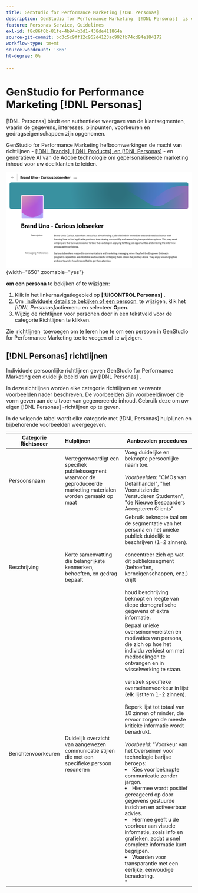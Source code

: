 ```yaml
---
title: GenStudio for Performance Marketing [!DNL Personas]
description: GenStudio for Performance Marketing  [!DNL Personas]  is een ware vertegenwoordiging van uw klantensegmenten, die hun belangen, pijnpunten, voorkeur, en gedragseigenschappen vangen.
feature: Personas Service, Guidelines
exl-id: f8c86f0b-81fe-4b94-b3d1-438de411864a
source-git-commit: bd3c5c9ff12c962d4123ac992fb74cd94e184172
workflow-type: tm+mt
source-wordcount: '366'
ht-degree: 0%

---
```


# GenStudio for Performance Marketing [!DNL Personas]

[!DNL Personas] biedt een authentieke weergave van de klantsegmenten, waarin de gegevens, interesses, pijnpunten, voorkeuren en gedragseigenschappen zijn opgenomen.

GenStudio for Performance Marketing hefboomwerkingen de macht van richtlijnen - [[!DNL Brands],  [!DNL Products], en  [!DNL Personas]](overview.md) - en generatieve AI van de Adobe technologie om gepersonaliseerde marketing inhoud voor uw doelklanten te leiden. &#x200B;

![[!DNL Personas] Richtlijnen in GenStudio for Performance Marketing &#x200B;](/help/assets/personas-guidelines.png){width="650" zoomable="yes"}

**om een persona** te bekijken of te wijzigen:

1. Klik in het linkernavigatiegebied op **[!UICONTROL Personas]** .
1. Om [&#x200B; individuele details te bekijken of een persoon &#x200B;](add-guidelines.md#manage-personas) te wijzigen, klik het _[!DNL Personas]_&#x200B;actiemenu en selecteer **Open**.
1. Wijzig de richtlijnen voor personen door in een tekstveld voor de categorie Richtlijnen te klikken.

Zie [&#x200B; richtlijnen &#x200B;](add-guidelines.md) toevoegen om te leren hoe te om een persoon in GenStudio for Performance Marketing toe te voegen of te wijzigen.

## [!DNL Personas] richtlijnen

Individuele persoonlijke richtlijnen geven GenStudio for Performance Marketing een duidelijk beeld van uw [!DNL Personas] .

In deze richtlijnen worden elke categorie richtlijnen en verwante voorbeelden nader beschreven. De voorbeelden zijn voorbeeldinvoer die vorm geven aan de uitvoer van gegenereerde inhoud. Gebruik deze om uw eigen [!DNL Personas] -richtlijnen op te geven.

In de volgende tabel wordt elke categorie met [!DNL Personas] hulplijnen en bijbehorende voorbeelden weergegeven.

| Categorie Richtsnoer | Hulplijnen | Aanbevolen procedures |
| ------------------| :---------- |-------------|
| Persoonsnaam | Vertegenwoordigt een specifiek publiekssegment waarvoor de geproduceerde marketing materialen worden gemaakt op maat | Voeg duidelijke en beknopte persoonlijke naam toe.<br><br>_Voorbeelden_: &quot;CMOs van Detailhandel&quot;, &quot;het Vooruitziende Verstuderen Studenten&quot;, &quot;de Nieuwe Bespaarders Accepteren Clients&quot; |
| Beschrijving | Korte samenvatting die belangrijkste kenmerken, behoeften, en gedrag bepaalt | Gebruik beknopte taal om de segmentatie van het persona en het unieke publiek duidelijk te beschrijven (1-2 zinnen).<br><br> concentreer zich op wat dit publiekssegment (behoeften, kerneigenschappen, enz.) drijft<br><br> houd beschrijving beknopt en leegte van diepe demografische gegevens of extra informatie. |
| Berichtenvoorkeuren | Duidelijk overzicht van aangewezen communicatie stijlen die met een specifieke persoon resoneren | Bepaal unieke overseinenvereisten en motivaties van persona, die zich op hoe het individu verkiest om met mededelingen te ontvangen en in wisselwerking te staan.<br><br> verstrek specifieke overseinenvoorkeur in lijst (elk lijstitem 1-2 zinnen).<br><br> Beperk lijst tot totaal van 10 zinnen of minder, die ervoor zorgen de meeste kritieke informatie wordt benadrukt.<br><br>_Voorbeeld_: &quot;Voorkeur van het Overseinen voor technologie barijse beroeps:<li>Kies voor beknopte communicatie zonder jargon.</li><li>Hiermee wordt positief gereageerd op door gegevens gestuurde inzichten en activeerbaar advies.</li><li>Hiermee geeft u de voorkeur aan visuele informatie, zoals info en grafieken, zodat u snel complexe informatie kunt begrijpen.</li><li>Waarden voor transparantie met een eerlijke, eenvoudige benadering.</li>&quot; |
